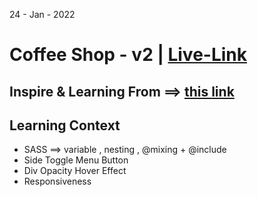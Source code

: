 24 - Jan - 2022 

# Coffee Shop - v2 | [Live-Link](https://taiseen.github.io/repo-name)

## Inspire & Learning From ==> [this link](https://youtu.be/TVFu4-Kd4oM)

## Learning Context
- SASS ==> variable , nesting , @mixing + @include 
- Side Toggle Menu Button 
- Div Opacity Hover Effect 
- Responsiveness
